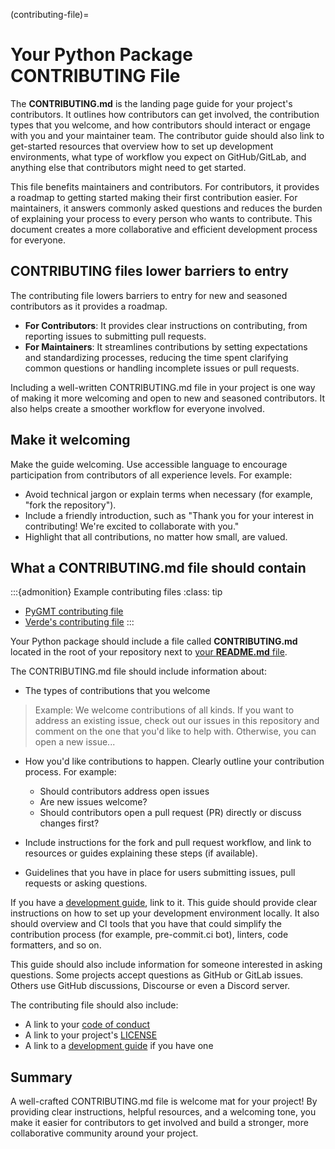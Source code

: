 (contributing-file)=

# Your Python Package CONTRIBUTING File

The **CONTRIBUTING.md** is the landing page guide for your project's contributors. It outlines how contributors can get involved, the contribution types that you welcome, and how contributors should interact or engage with you and your maintainer team. The contributor guide should also link to get-started resources that overview how to set up development environments, what type of workflow you expect on GitHub/GitLab, and anything else that contributors might need to get started.

This file benefits maintainers and contributors. For contributors, it provides a roadmap to getting started making their first contribution easier. For maintainers, it answers commonly asked questions and reduces the burden of explaining your process to every person who wants to contribute. This document creates a more collaborative and efficient development process for everyone.

## CONTRIBUTING files lower barriers to entry

The contributing file lowers barriers to entry for new and seasoned contributors as it provides a roadmap.

- **For Contributors**: It provides clear instructions on contributing, from reporting issues to submitting pull requests.
- **For Maintainers**: It streamlines contributions by setting expectations and standardizing processes, reducing the time spent clarifying common questions or handling incomplete issues or pull requests.

Including a well-written CONTRIBUTING.md file in your project is one way of making it more welcoming and open to new and seasoned contributors. It also helps create a smoother workflow for everyone involved.

## Make it welcoming

Make the guide welcoming. Use accessible language to encourage participation from contributors of all experience levels. For example:

- Avoid technical jargon or explain terms when necessary (for example, "fork the repository").
- Include a friendly introduction, such as "Thank you for your interest in contributing! We're excited to collaborate with you."
- Highlight that all contributions, no matter how small, are valued.

## What a CONTRIBUTING.md file should contain

:::{admonition} Example contributing files
:class: tip

- [PyGMT contributing file](https://github.com/GenericMappingTools/pygmt/blob/main/CONTRIBUTING.md)
- [Verde's contributing file](https://github.com/fatiando/verde/blob/main/CONTRIBUTING.md)
:::

Your Python package should include a file called **CONTRIBUTING.md** located in the
root of your repository next to [your **README.md** file](readme-file).

The CONTRIBUTING.md file should include information about:

- The types of contributions that you welcome

> Example: We welcome contributions of all kinds. If you want to address an existing issue, check out our issues in this repository and comment on the one that you'd like to help with. Otherwise, you can open a new issue...

- How you'd like contributions to happen. Clearly outline your contribution process. For example:
  - Should contributors address open issues
  - Are new issues welcome?
  - Should contributors open a pull request (PR) directly or discuss changes first?

- Include instructions for the fork and pull request workflow, and link to resources or guides explaining these steps (if available).
- Guidelines that you have in place for users submitting issues, pull requests or asking questions.

If you have a [development guide](development-guide), link to it. This guide should provide clear instructions on how to set up your development environment locally. It also should overview and CI tools that you have that could simplify the contribution process (for example, pre-commit.ci bot), linters, code formatters, and so on.

This guide should also include information for someone
interested in asking questions. Some projects accept questions as GitHub or GitLab issues. Others use GitHub discussions, Discourse or even a Discord server.

The contributing file should also include:

- A link to your [code of conduct](coc-file)
- A link to your project's [LICENSE](license-file)
- A link to a [development guide](development-guide) if you have one

## Summary

A well-crafted CONTRIBUTING.md file is welcome mat for your project! By providing clear instructions, helpful resources, and a welcoming tone, you make it easier for contributors to get involved and build a stronger, more collaborative community around your project.
